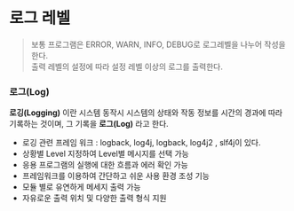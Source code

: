 # 로그 레벨

> 보통 프로그램은 ERROR, WARN, INFO, DEBUG로 로그레벨을 나누어 작성을한다. <br>
> 출력 레벨의 설정에 따라 설정 레벨 이상의 로그를 출력한다.

### 로그(Log)

**로깅(Logging)** 이란 시스템 동작시 시스템의 상태와 작동 정보를 시간의 경과에 따라 기록하는 것이며, 그 기록을 **로그(Log)** 라고 한다.

- 로깅 관련 프레임 워크 : logback, log4j, logback, log4j2 , slf4j이 있다.
- 상황별 Level 지정하여 Level별 메시지를 선택 가능
- 응용 프로그램의 실행에 대한 흐름과 에러 확인 가능
- 프레임워크를 이용하여 간단하고 쉬운 사용 환경 조성 기능
- 모듈 별로 유연하게 메세지 출력 가능
- 자유로운 출력 위치 및 다양한 출력 형식 지원

